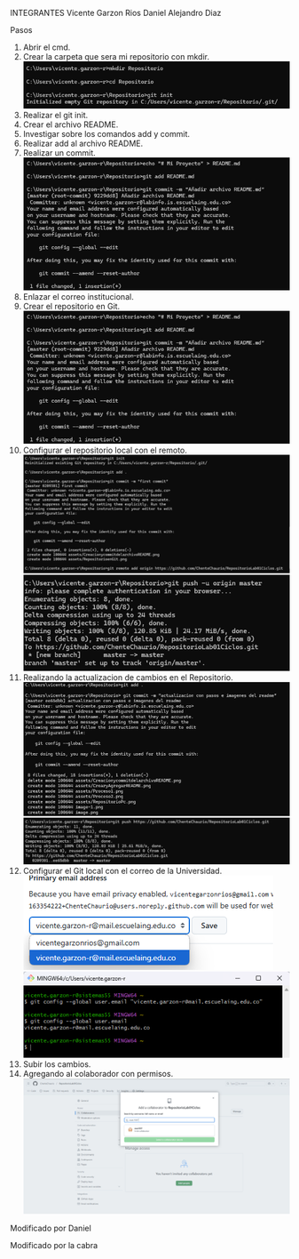INTEGRANTES
Vicente Garzon Rios
Daniel Alejandro Diaz

Pasos
1. Abrir el cmd.
2. Crear la carpeta que sera mi repositorio con mkdir.
![Texto alternativo](assets/RepositorioPc.png)
3. Realizar el git init.
4. Crear el archivo README.
5. Investigar sobre los comandos add y commit.
6. Realizar add al archivo README.
7. Realizar un commit.
![Texto alternativo](assets/CrearyAgregarREADME.png)
8. Enlazar el correo institucional.
9. Crear el repositorio en Git.
![Texto alternativo](assets/CrearyAgregarREADME.png)
10. Configurar el repositorio local con el remoto.
![alt text](assets/Proceso1.png)
![alt text](assets/Proceso2.png)
11. Realizando la actualizacion de cambios en el Repositorio.
![alt text](assets/paso1.png)
![alt text](assets/paso2.png)
12. Configurar el Git local con el correo de la Universidad.
![alt text](assets/correo.png)
![alt text](assets/correo2.png)
13. Subir los cambios.
14. Agregando al colaborador con permisos.
![alt text](assets/ft.png)

Modificado por Daniel

Modificado por la cabra